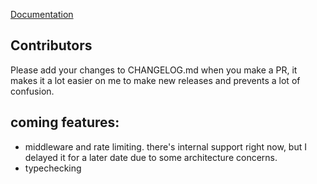 [Documentation](https://ffrostflame.github.io/BridgeNet/)

## Contributors
Please add your changes to CHANGELOG.md when you make a PR, it makes it a lot easier on me to make new releases and prevents a lot of confusion.

## coming features:
- middleware and rate limiting. there's internal support right now, but I delayed it for a later date due to some architecture concerns.
- typechecking